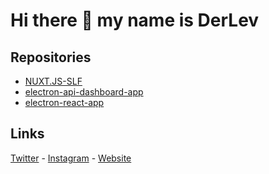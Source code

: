 # Hi there 👋 my name is DerLev

## Repositories
- [NUXT.JS-SLF](https://github.com/DerLev/NUXT.JS-SLF)
- [electron-api-dashboard-app](https://github.com/DerLev/electron-api-dashboard-app)
- [electron-react-app](https://github.com/DerLev/electron-react-app)

## Links

[Twitter](https://twitter.com/_derlev_) - [Instagram](https://www.instagram.com/_derlev_/) - [Website](https://mc-mineserver.de/)
